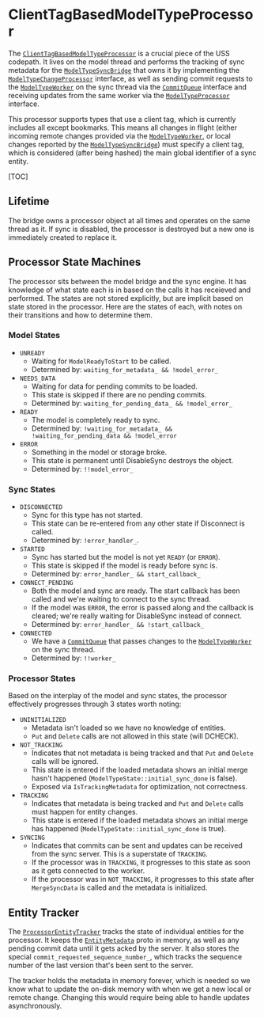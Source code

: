 # ClientTagBasedModelTypeProcessor

The [`ClientTagBasedModelTypeProcessor`][SMTP] is a crucial piece of the USS
codepath. It lives on the model thread and performs the tracking of sync
metadata for the [`ModelTypeSyncBridge`][MTSB] that owns it by implementing the
[`ModelTypeChangeProcessor`][MTCP] interface, as well as sending commit requests
to the [`ModelTypeWorker`][MTW] on the sync thread via the [`CommitQueue`][CQ]
interface and receiving updates from the same worker via the
[`ModelTypeProcessor`][MTP] interface.

This processor supports types that use a client tag, which is currently
includes all except bookmarks. This means all changes in flight (either incoming
remote changes provided via the [`ModelTypeWorker`][MTW], or local changes
reported by the [`ModelTypeSyncBridge`][MTSB]) must specify a client tag, which
is considered (after being hashed) the main global identifier of a sync entity.

[SMTP]: https://cs.chromium.org/chromium/src/components/sync/model_impl/client_tag_based_model_type_processor.h
[MTSB]: https://cs.chromium.org/chromium/src/components/sync/model/model_type_sync_bridge.h
[MTCP]: https://cs.chromium.org/chromium/src/components/sync/model/model_type_change_processor.h
[MTW]: https://cs.chromium.org/chromium/src/components/sync/engine_impl/model_type_worker.h
[CQ]: https://cs.chromium.org/chromium/src/components/sync/engine/commit_queue.h
[MTP]: https://cs.chromium.org/chromium/src/components/sync/engine/model_type_processor.h

[TOC]

## Lifetime

The bridge owns a processor object at all times and operates on the same thread
as it. If sync is disabled, the processor is destroyed but a new one is
immediately created to replace it.

## Processor State Machines

The processor sits between the model bridge and the sync engine. It has
knowledge of what state each is in based on the calls it has receieved and
performed. The states are not stored explicitly, but are implicit based on
state stored in the processor. Here are the states of each, with notes on their
transitions and how to determine them.

### Model States

*   `UNREADY`
    *   Waiting for `ModelReadyToStart` to be called.
    *   Determined by: `waiting_for_metadata_ && !model_error_`
*   `NEEDS_DATA`
    *   Waiting for data for pending commits to be loaded.
    *   This state is skipped if there are no pending commits.
    *   Determined by: `waiting_for_pending_data_ && !model_error_`
*   `READY`
    *   The model is completely ready to sync.
    *   Determined by: `!waiting_for_metadata_ && !waiting_for_pending_data &&
        !model_error`
*   `ERROR`
    *   Something in the model or storage broke.
    *   This state is permanent until DisableSync destroys the object.
    *   Determined by: `!!model_error_`

### Sync States

*   `DISCONNECTED`
    *   Sync for this type has not started.
    *   This state can be re-entered from any other state if Disconnect is
        called.
    *   Determined by: `!error_handler_`.
*   `STARTED`
    *   Sync has started but the model is not yet `READY` (or `ERROR`).
    *   This state is skipped if the model is ready before sync is.
    *   Determined by: `error_handler_ && start_callback_`
*   `CONNECT_PENDING`
    *   Both the model and sync are ready. The start callback has been called
        and we're waiting to connect to the sync thread.
    *   If the model was `ERROR`, the error is passed along and the callback is
        cleared; we're really waiting for DisableSync instead of connect.
    *   Determined by: `error_handler_ && !start_callback_`
*   `CONNECTED`
    *   We have a [`CommitQueue`][CQ] that passes changes to the
        [`ModelTypeWorker`][MTW] on the sync thread.
    *   Determined by: `!!worker_`

### Processor States

Based on the interplay of the model and sync states, the processor effectively
progresses through 3 states worth noting:

*   `UNINITIALIZED`
    *    Metadata isn't loaded so we have no knowledge of entities.
    *   `Put` and `Delete` calls are not allowed in this state (will DCHECK).
*   `NOT_TRACKING`
    *   Indicates that not metadata is being tracked and that `Put` and `Delete`
        calls will be ignored.
    *   This state is entered if the loaded metadata shows an initial merge
        hasn't happened (`ModelTypeState::initial_sync_done` is false).
    *   Exposed via `IsTrackingMetadata` for optimization, not correctness.
*   `TRACKING`
    *   Indicates that metadata is being tracked and `Put` and `Delete` calls
        must happen for entity changes.
    *   This state is entered if the loaded metadata shows an initial merge
        has happened (`ModelTypeState::initial_sync_done` is true).
*   `SYNCING`
    *   Indicates that commits can be sent and updates can be received from the
        sync server. This is a superstate of `TRACKING`.
    *   If the processor was in `TRACKING`, it progresses to this state as soon
        as it gets connected to the worker.
    *   If the processor was in `NOT_TRACKING`, it progresses to this state
        after `MergeSyncData` is called and the metadata is initialized.

## Entity Tracker

The [`ProcessorEntityTracker`][PET] tracks the state of individual entities for
the processor. It keeps the [`EntityMetadata`][EM] proto in memory, as well as
any pending commit data until it gets acked by the server. It also stores the
special `commit_requested_sequence_number_`, which tracks the sequence number of
the last version that's been sent to the server.

The tracker holds the metadata in memory forever, which is needed so we know
what to update the on-disk memory with when we get a new local or remote change.
Changing this would require being able to handle updates asynchronously.

[PET]: https://cs.chromium.org/chromium/src/components/sync/model_impl/processor_entity_tracker.h
[EM]: https://cs.chromium.org/chromium/src/components/sync/protocol/entity_metadata.proto
